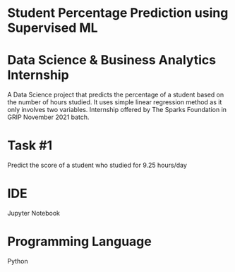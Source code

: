 # Student Percentage Prediction using Supervised ML
# Data Science & Business Analytics Internship
A Data Science project that predicts the percentage of a student based on the number of hours studied. It uses simple linear regression method as it only involves two variables. Internship offered by The Sparks Foundation in GRIP November 2021 batch.
# Task #1
Predict the score of a student who studied for 9.25 hours/day
# IDE
Jupyter Notebook
# Programming Language 
Python
